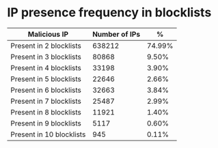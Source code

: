 # IP presence frequency in blocklists
| Malicious IP | Number of IPs | % |
|----|----|----|
| Present in 2 blocklists | 638212 | 74.99% |
| Present in 3 blocklists | 80868 | 9.50% |
| Present in 4 blocklists | 33198 | 3.90% |
| Present in 5 blocklists | 22646 | 2.66% |
| Present in 6 blocklists | 32663 | 3.84% |
| Present in 7 blocklists | 25487 | 2.99% |
| Present in 8 blocklists | 11921 | 1.40% |
| Present in 9 blocklists | 5117 | 0.60% |
| Present in 10 blocklists | 945 | 0.11% |
